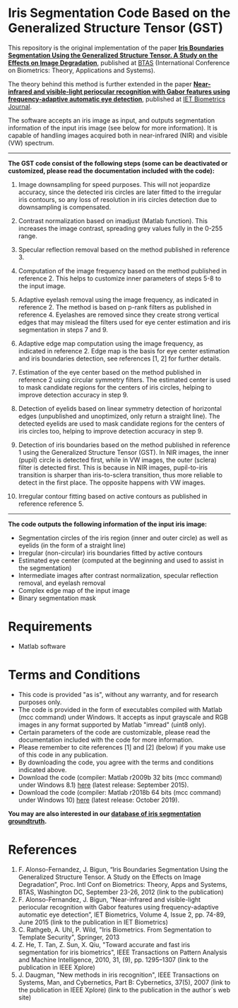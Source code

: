 # Iris Segmentation Code Based on the Generalized Structure Tensor (GST)


This repository is the original implementation of the paper **[Iris Boundaries Segmentation Using the Generalized Structure Tensor. A Study on the Effects on Image Degradation](http://urn.kb.se/resolve?urn=urn:nbn:se:hh:diva-19310)**, published at
[BTAS](https://sites.google.com/a/nd.edu/btas_2012/) (International Conference on Biometrics: Theory, Applications and Systems). 

The theory behind this method is further extended in the paper **[Near-infrared and visible-light periocular recognition with Gabor features using frequency-adaptive automatic eye detection](https://arxiv.org/abs/2007.08566)**, published at
[IET Biometrics Journal](https://digital-library.theiet.org/content/journals/10.1049/iet-bmt.2014.0038).

The software accepts an iris image as input, and outputs segmentation information of the input iris image (see below for more information). It is capable of handling images acquired both in near-infrared (NIR) and visible (VW) spectrum.

---

**The GST code consist of the following steps (some can be deactivated or customized, please read the documentation included with the code):**

  1) Image downsampling for speed purposes. This will not jeopardize accuracy, since the detected iris circles are later fitted to the irregular iris contours, so any loss of resolution in iris circles detection due to downsampling is compensated.

  2) Contrast normalization based on imadjust (Matlab function). This increases the image contrast, spreading grey values fully in the 0-255 range.

  3) Specular reflection removal based on the method published in reference 3.

  4) Computation of the image frequency based on the method published in reference 2. This helps to customize inner parameters of steps 5-8 to the input image.

  5) Adaptive eyelash removal using the image frequency, as indicated in reference 2. The method is based on p-rank filters as published in reference 4. Eyelashes are removed since they create strong vertical edges that may mislead the filters used for eye center estimation and iris segmentation in steps 7 and 9.

  6) Adaptive edge map computation using the image frequency, as indicated in reference 2. Edge map is the basis for eye center estimation and iris boundaries detection, see references [1, 2] for further details.

  7) Estimation of the eye center based on the method published in reference 2 using circular symmetry filters. The estimated center is used to mask candidate regions for the centers of iris circles, helping to improve detection accuracy in step 9.

  8) Detection of eyelids based on linear symmetry detection of horizontal edges (unpublished and unoptimized, only return a straight line). The detected eyelids are used to mask candidate regions for the centers of iris circles too, helping to improve detection accuracy in step 9.

  9) Detection of iris boundaries based on the method published in reference 1 using the Generalized Structure Tensor (GST). In NIR images, the inner (pupil) circle is detected first, while in VW images, the outer (sclera) filter is detected first. This is because in NIR images, pupil-to-iris transition is sharper than iris-to-sclera transition, thus more reliable to detect in the first place. The opposite happens with VW images.

  10) Irregular contour fitting based on active contours as published in reference reference 5.

---

**The code outputs the following information of the input iris image:**

  - Segmentation circles of the iris region (inner and outer circle) as well as eyelids (in the form of a straight line)
  - Irregular (non-circular) iris boundaries fitted by active contours
  - Estimated eye center (computed at the beginning and used to assist in the segmentation)
  - Intermediate images after contrast normalization, specular reflection removal, and eyelash removal
  - Complex edge map of the input image
  - Binary segmentation mask

# Requirements
  - Matlab software
  
# Terms and Conditions
  - This code is provided "as is", without any warranty, and for research purposes only.
  - The code is provided in the form of executables compiled with Matlab (mcc command) under Windows. It accepts as input grayscale and RGB images in any format supported by Matlab "imread" (uint8 only).
  - Certain parameters of the code are customizable, please read the documentation included with the code for more information.
  - Please remember to cite references [1] and [2] (below) if you make use of this code in any publication.
  - By downloading the code, you agree with the terms and conditions indicated above.
  - Download the code (compiler: Matlab r2009b 32 bits (mcc command) under Windows 8.1) [here](http://wiki.hh.se/caisr/index.php/File:Release_GST_segmentation_-_winx86_-r2009b.zip) (latest release: September 2015).
  - Download the code (compiler: Matlab r2018b 64 bits (mcc command) under Windows 10) [here](http://wiki.hh.se/caisr/index.php/File:Release_GST_segmentation_-_winx64_-r2018b.zip) (latest release: October 2019).

**You may are also interested in our [database of iris segmentation groundtruth](http://wiki.hh.se/caisr/index.php/Iris_Segmentation_Groundtruth).**
  
# References
  1) F. Alonso-Fernandez, J. Bigun, “Iris Boundaries Segmentation Using the Generalized Structure Tensor. A Study on the Effects on Image Degradation”, Proc. Intl Conf on Biometrics: Theory, Apps and Systems, BTAS, Washington DC, September 23-26, 2012 (link to the publication)
  2) F. Alonso-Fernandez, J. Bigun, “Near-infrared and visible-light periocular recognition with Gabor features using frequency-adaptive automatic eye detection”, IET Biometrics, Volume 4, Issue 2, pp. 74-89, June 2015 (link to the publication in IET Biometrics)
  3) C. Rathgeb, A. Uhl, P. Wild, "Iris Biometrics. From Segmentation to Template Security", Springer, 2013
  4) Z. He, T. Tan, Z. Sun, X. Qiu, "Toward accurate and fast iris segmentation for iris biometrics", IEEE Transactions on Pattern Analysis and Machine Intelligence, 2010, 31, (9), pp. 1295–1307 (link to the publication in IEEE Xplore)
  5) J. Daugman, "New methods in iris recognition", IEEE Transactions on Systems, Man, and Cybernetics, Part B: Cybernetics, 37(5), 2007 (link to the publication in IEEE Xplore) (link to the publication in the author´s web site)
  

